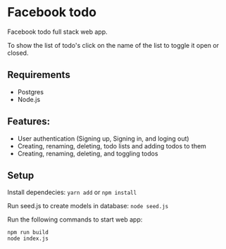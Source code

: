 # Facebook todo

Facebook todo full stack web app.

To show the list of todo's click on the name of the list to toggle it open or closed.

## Requirements
* Postgres
* Node.js

## Features:

* User authentication (Signing up, Signing in, and loging out)
* Creating, renaming, deleting, todo lists and adding todos to them
* Creating, renaming, deleting, and toggling todos

## Setup

Install dependecies: `yarn add` or `npm install`

Run seed.js to create models in database:
`node seed.js`

Run the following commands to start web app:
```
npm run build
node index.js
```
